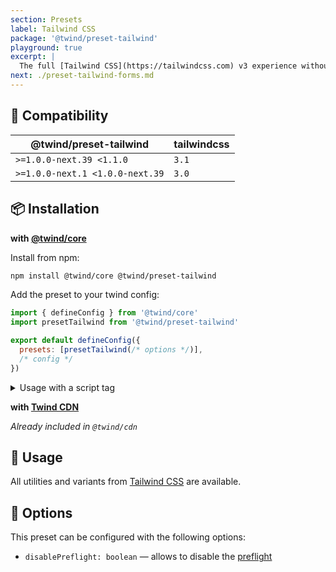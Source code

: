 ```yaml
---
section: Presets
label: Tailwind CSS
package: '@twind/preset-tailwind'
playground: true
excerpt: |
  The full [Tailwind CSS](https://tailwindcss.com) v3 experience without any build step right in the browser or any other environment like Node.js, deno, workers, ...
next: ./preset-tailwind-forms.md
---
```


## 🤝 Compatibility

| @twind/preset-tailwind          | tailwindcss |
| ------------------------------- | ----------- |
| `>=1.0.0-next.39 <1.1.0`        | `3.1`       |
| `>=1.0.0-next.1 <1.0.0-next.39` | `3.0`       |

## 📦 Installation

**with [@twind/core](https://github.com/tw-in-js/twind/tree/main/packages/core)**

Install from npm:

```sh
npm install @twind/core @twind/preset-tailwind
```

Add the preset to your twind config:

```js title="twind.config.js"
import { defineConfig } from '@twind/core'
import presetTailwind from '@twind/preset-tailwind'

export default defineConfig({
  presets: [presetTailwind(/* options */)],
  /* config */
})
```

<details><summary>Usage with a script tag</summary>

```html
<head>
  <script
    src="https://cdn.jsdelivr.net/combine/npm/twind,npm/@twind/preset-tailwind"
    crossorigin
  ></script>
  <script>
    twind.install({
      presets: [twind.presetTailwind(/* options */)],
      /* config */
    })
  </script>
</head>
```

</details>

**with [Twind CDN](./installation#twind-cdn)**

_Already included in `@twind/cdn`_

## 🙇 Usage

All utilities and variants from [Tailwind CSS](https://tailwindcss.com) are available.

## 🔧 Options

This preset can be configured with the following options:

- `disablePreflight: boolean` — allows to disable the [preflight](https://tailwindcss.com/docs/preflight)
